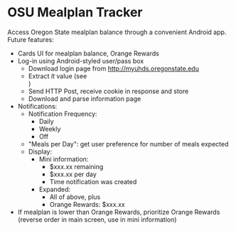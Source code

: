 OSU Mealplan Tracker
====================

Access Oregon State mealplan balance through a convenient Android app. Future features:

   - Cards UI for mealplan balance, Orange Rewards
   - Log-in using Android-styled user/pass box
        - Download login page from http://myuhds.oregonstate.edu
        - Extract *lt* value (see <div class="form-actions">)
        - Send HTTP Post, receive cookie in response and store
        - Download and parse information page
   - Notifications:
        - Notification Frequency:
            - Daily
            - Weekly
            - Off
        - "Meals per Day": get user preference for number of meals expected
        - Display:
            - Mini information:
                - $xxx.xx remaining
                - $xxx.xx per day
                - Time notification was created
            - Expanded:
                - All of above, plus
                - Orange Rewards: $xxx.xx
   - If mealplan is lower than Orange Rewards, prioritize Orange Rewards (reverse order in main screen, use in mini information)